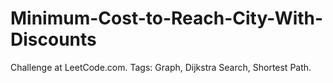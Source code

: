 # Minimum-Cost-to-Reach-City-With-Discounts
Challenge at LeetCode.com. Tags: Graph, Dijkstra Search, Shortest Path.
